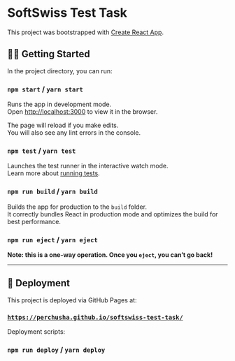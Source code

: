 # SoftSwiss Test Task

This project was bootstrapped with [Create React App](https://github.com/facebook/create-react-app).

## 🧑‍💻 Getting Started

In the project directory, you can run:

### `npm start` / `yarn start`

Runs the app in development mode.  
Open [http://localhost:3000](http://localhost:3000) to view it in the browser.

The page will reload if you make edits.  
You will also see any lint errors in the console.

### `npm test` / `yarn test`

Launches the test runner in the interactive watch mode.  
Learn more about [running tests](https://facebook.github.io/create-react-app/docs/running-tests).

### `npm run build` / `yarn build`

Builds the app for production to the `build` folder.  
It correctly bundles React in production mode and optimizes the build for best performance.

### `npm run eject` / `yarn eject`

**Note: this is a one-way operation. Once you `eject`, you can’t go back!**

---

## 🚀 Deployment

This project is deployed via GitHub Pages at:

### [`https://perchusha.github.io/softswiss-test-task/`](https://perchusha.github.io/softswiss-test-task/)

Deployment scripts:

### `npm run deploy` / `yarn deploy`
